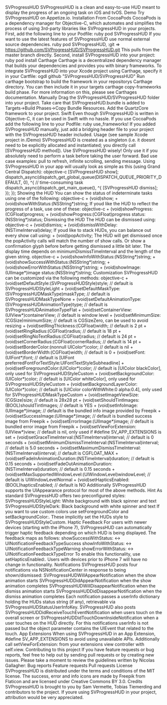 SVProgressHUD SVProgressHUD is a clean and easy-to-use HUD meant to display the progress of an ongoing task on iOS and tvOS. Demo Try SVProgressHUD on Appetize.io. Installation From CocoaPods CocoaPods is a dependency manager for Objective-C, which automates and simplifies the process of using 3rd-party libraries like SVProgressHUD in your projects. First, add the following line to your Podfile: ruby pod SVProgressHUD If you want to use the latest features of SVProgressHUD use normal external source dependencies. ruby pod SVProgressHUD, :git => https://github.com/SVProgressHUD/SVProgressHUD.git This pulls from the master branch directly. Second, install SVProgressHUD into your project: ruby pod install Carthage Carthage is a decentralized dependency manager that builds your dependencies and provides you with binary frameworks. To integrate SVProgressHUD into your Xcode project using Carthage, specify it in your Cartfile: ogdl github "SVProgressHUD/SVProgressHUD" Run carthage bootstrap to build the framework in your repositorys Carthage directory. You can then include it in your targets carthage copy-frameworks build phase. For more information on this, please see Carthages documentation. Manually Drag the SVProgressHUD/SVProgressHUD folder into your project. Take care that SVProgressHUD.bundle is added to Targets->Build Phases->Copy Bundle Resources. Add the QuartzCore framework to your project. Swift Even though SVProgressHUD is written in Objective-C, it can be used in Swift with no hassle. If you use CocoaPods add the following line to your Podfile: ruby use_frameworks! If you added SVProgressHUD manually, just add a bridging header file to your project with the SVProgressHUD header included. Usage (see sample Xcode project in /Demo) SVProgressHUD is created as a singleton (i.e. it doesnt need to be explicitly allocated and instantiated; you directly call [SVProgressHUD method]). Use SVProgressHUD wisely! Only use it if you absolutely need to perform a task before taking the user forward. Bad use case examples: pull to refresh, infinite scrolling, sending message. Using SVProgressHUD in your app will usually look as simple as this (using Grand Central Dispatch): objective-c [SVProgressHUD show]; dispatch_async(dispatch_get_global_queue(DISPATCH_QUEUE_PRIORITY_DEFAULT, 0), ^{ // time-consuming task dispatch_async(dispatch_get_main_queue(), ^{ [SVProgressHUD dismiss]; }); }); Showing the HUD You can show the status of indeterminate tasks using one of the following: objective-c + (void)show; + (void)showWithStatus:(NSString*)string; If youd like the HUD to reflect the progress of a task, use one of these: objective-c + (void)showProgress:(CGFloat)progress; + (void)showProgress:(CGFloat)progress status:(NSString*)status; Dismissing the HUD The HUD can be dismissed using: objective-c + (void)dismiss; + (void)dismissWithDelay:(NSTimeInterval)delay; If youd like to stack HUDs, you can balance out every show call using: + (void)popActivity; The HUD will get dismissed once the popActivity calls will match the number of show calls. Or show a confirmation glyph before before getting dismissed a little bit later. The display time depends on minimumDismissTimeInterval and the length of the given string. objective-c + (void)showInfoWithStatus:(NSString*)string; + (void)showSuccessWithStatus:(NSString*)string; + (void)showErrorWithStatus:(NSString*)string; + (void)showImage:(UIImage*)image status:(NSString*)string; Customization SVProgressHUD can be customized via the following methods: objective-c + (void)setDefaultStyle:(SVProgressHUDStyle)style; // default is SVProgressHUDStyleLight + (void)setDefaultMaskType:(SVProgressHUDMaskType)maskType; // default is SVProgressHUDMaskTypeNone + (void)setDefaultAnimationType:(SVProgressHUDAnimationType)type; // default is SVProgressHUDAnimationTypeFlat + (void)setContainerView:(UIView*)containerView; // default is window level + (void)setMinimumSize:(CGSize)minimumSize; // default is CGSizeZero, can be used to avoid resizing + (void)setRingThickness:(CGFloat)width; // default is 2 pt + (void)setRingRadius:(CGFloat)radius; // default is 18 pt + (void)setRingNoTextRadius:(CGFloat)radius; // default is 24 pt + (void)setCornerRadius:(CGFloat)cornerRadius; // default is 14 pt + (void)setBorderColor:(nonnull UIColor*)color; // default is nil + (void)setBorderWidth:(CGFloat)width; // default is 0 + (void)setFont:(UIFont*)font; // default is [UIFont preferredFontForTextStyle:UIFontTextStyleSubheadline] + (void)setForegroundColor:(UIColor*)color; // default is [UIColor blackColor], only used for SVProgressHUDStyleCustom + (void)setBackgroundColor:(UIColor*)color; // default is [UIColor whiteColor], only used for SVProgressHUDStyleCustom + (void)setBackgroundLayerColor:(UIColor*)color; // default is [UIColor colorWithWhite:0 alpha:0.4], only used for SVProgressHUDMaskTypeCustom + (void)setImageViewSize:(CGSize)size; // default is 28x28 pt + (void)setShouldTintImages:(BOOL)shouldTintImages; // default is YES + (void)setInfoImage:(UIImage*)image; // default is the bundled info image provided by Freepik + (void)setSuccessImage:(UIImage*)image; // default is bundled success image from Freepik + (void)setErrorImage:(UIImage*)image; // default is bundled error image from Freepik + (void)setViewForExtension:(UIView*)view; // default is nil, only used if #define SV_APP_EXTENSIONS is set + (void)setGraceTimeInterval:(NSTimeInterval)interval; // default is 0 seconds + (void)setMinimumDismissTimeInterval:(NSTimeInterval)interval; // default is 5.0 seconds + (void)setMaximumDismissTimeInterval:(NSTimeInterval)interval; // default is CGFLOAT_MAX + (void)setFadeInAnimationDuration:(NSTimeInterval)duration; // default is 0.15 seconds + (void)setFadeOutAnimationDuration:(NSTimeInterval)duration; // default is 0.15 seconds + (void)setMaxSupportedWindowLevel:(UIWindowLevel)windowLevel; // default is UIWindowLevelNormal + (void)setHapticsEnabled:(BOOL)hapticsEnabled; // default is NO Additionally SVProgressHUD supports the UIAppearance protocol for most of the above methods. Hint As standard SVProgressHUD offers two preconfigured styles: SVProgressHUDStyleLight: White background with black spinner and text SVProgressHUDStyleDark: Black background with white spinner and text If you want to use custom colors use setForegroundColor and setBackgroundColor:. These implicitly set the HUDs style to SVProgressHUDStyleCustom. Haptic Feedback For users with newer devices (starting with the iPhone 7), SVProgressHUD can automatically trigger haptic feedback depending on which HUD is being displayed. The feedback maps as follows: showSuccessWithStatus: <-> UINotificationFeedbackTypeSuccess showInfoWithStatus: <-> UINotificationFeedbackTypeWarning showErrorWithStatus: <-> UINotificationFeedbackTypeError To enable this functionality, use setHapticsEnabled:. Users with devices prior to iPhone 7 will have no change in functionality. Notifications SVProgressHUD posts four notifications via NSNotificationCenter in response to being shown/dismissed: SVProgressHUDWillAppearNotification when the show animation starts SVProgressHUDDidAppearNotification when the show animation completes SVProgressHUDWillDisappearNotification when the dismiss animation starts SVProgressHUDDidDisappearNotification when the dismiss animation completes Each notification passes a userInfo dictionary holding the HUDs status string (if any), retrievable via SVProgressHUDStatusUserInfoKey. SVProgressHUD also posts SVProgressHUDDidReceiveTouchEventNotification when users touch on the overall screen or SVProgressHUDDidTouchDownInsideNotification when a user touches on the HUD directly. For this notifications userInfo is not passed but the object parameter contains the UIEvent that related to the touch. App Extensions When using SVProgressHUD in an App Extension, #define SV_APP_EXTENSIONS to avoid using unavailable APIs. Additionally call setViewForExtension: from your extensions view controller with self.view. Contributing to this project If you have feature requests or bug reports, feel free to help out by sending pull requests or by creating new issues. Please take a moment to review the guidelines written by Nicolas Gallagher: Bug reports Feature requests Pull requests License SVProgressHUD is distributed under the terms and conditions of the MIT license. The success, error and info icons are made by Freepik from Flaticon and are licensed under Creative Commons BY 3.0. Credits SVProgressHUD is brought to you by Sam Vermette, Tobias Tiemerding and contributors to the project. If youre using SVProgressHUD in your project, attribution would be very appreciated.